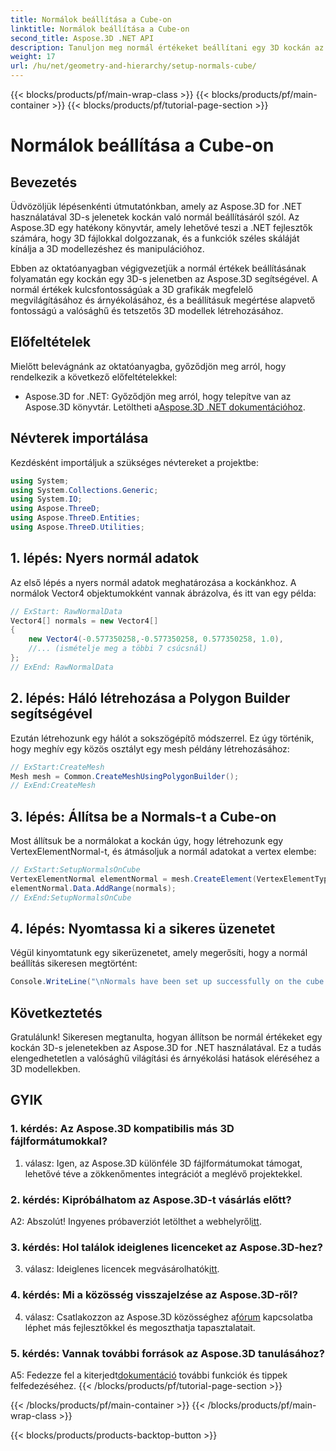 ```yaml
---
title: Normálok beállítása a Cube-on
linktitle: Normálok beállítása a Cube-on
second_title: Aspose.3D .NET API
description: Tanuljon meg normál értékeket beállítani egy 3D kockán az Aspose.3D for .NET használatával. Fejlessze 3D-s modellezési készségeit ezzel a lépésről-lépésre szóló útmutatóval.
weight: 17
url: /hu/net/geometry-and-hierarchy/setup-normals-cube/
---
```


{{< blocks/products/pf/main-wrap-class >}}
{{< blocks/products/pf/main-container >}}
{{< blocks/products/pf/tutorial-page-section >}}

# Normálok beállítása a Cube-on

## Bevezetés

Üdvözöljük lépésenkénti útmutatónkban, amely az Aspose.3D for .NET használatával 3D-s jelenetek kockán való normál beállításáról szól. Az Aspose.3D egy hatékony könyvtár, amely lehetővé teszi a .NET fejlesztők számára, hogy 3D fájlokkal dolgozzanak, és a funkciók széles skáláját kínálja a 3D modellezéshez és manipulációhoz.

Ebben az oktatóanyagban végigvezetjük a normál értékek beállításának folyamatán egy kockán egy 3D-s jelenetben az Aspose.3D segítségével. A normál értékek kulcsfontosságúak a 3D grafikák megfelelő megvilágításához és árnyékolásához, és a beállításuk megértése alapvető fontosságú a valósághű és tetszetős 3D modellek létrehozásához.

## Előfeltételek

Mielőtt belevágnánk az oktatóanyagba, győződjön meg arról, hogy rendelkezik a következő előfeltételekkel:

-  Aspose.3D for .NET: Győződjön meg arról, hogy telepítve van az Aspose.3D könyvtár. Letöltheti a[Aspose.3D .NET dokumentációhoz](https://reference.aspose.com/3d/net/).

## Névterek importálása

Kezdésként importáljuk a szükséges névtereket a projektbe:

```csharp
using System;
using System.Collections.Generic;
using System.IO;
using Aspose.ThreeD;
using Aspose.ThreeD.Entities;
using Aspose.ThreeD.Utilities;
```

## 1. lépés: Nyers normál adatok

Az első lépés a nyers normál adatok meghatározása a kockánkhoz. A normálok Vector4 objektumokként vannak ábrázolva, és itt van egy példa:

```csharp
// ExStart: RawNormalData
Vector4[] normals = new Vector4[]
{
    new Vector4(-0.577350258,-0.577350258, 0.577350258, 1.0),
    //... (ismételje meg a többi 7 csúcsnál)
};
// ExEnd: RawNormalData
```

## 2. lépés: Háló létrehozása a Polygon Builder segítségével

Ezután létrehozunk egy hálót a sokszögépítő módszerrel. Ez úgy történik, hogy meghív egy közös osztályt egy mesh példány létrehozásához:

```csharp
// ExStart:CreateMesh
Mesh mesh = Common.CreateMeshUsingPolygonBuilder();
// ExEnd:CreateMesh
```

## 3. lépés: Állítsa be a Normals-t a Cube-on

Most állítsuk be a normálokat a kockán úgy, hogy létrehozunk egy VertexElementNormal-t, és átmásoljuk a normál adatokat a vertex elembe:

```csharp
// ExStart:SetupNormalsOnCube
VertexElementNormal elementNormal = mesh.CreateElement(VertexElementType.Normal, MappingMode.ControlPoint, ReferenceMode.Direct) as VertexElementNormal;
elementNormal.Data.AddRange(normals);
// ExEnd:SetupNormalsOnCube
```

## 4. lépés: Nyomtassa ki a sikeres üzenetet

Végül kinyomtatunk egy sikerüzenetet, amely megerősíti, hogy a normál beállítás sikeresen megtörtént:

```csharp
Console.WriteLine("\nNormals have been set up successfully on the cube.");
```

## Következtetés

Gratulálunk! Sikeresen megtanulta, hogyan állítson be normál értékeket egy kockán 3D-s jelenetekben az Aspose.3D for .NET használatával. Ez a tudás elengedhetetlen a valósághű világítási és árnyékolási hatások eléréséhez a 3D modellekben.

## GYIK

### 1. kérdés: Az Aspose.3D kompatibilis más 3D fájlformátumokkal?

1. válasz: Igen, az Aspose.3D különféle 3D fájlformátumokat támogat, lehetővé téve a zökkenőmentes integrációt a meglévő projektekkel.

### 2. kérdés: Kipróbálhatom az Aspose.3D-t vásárlás előtt?

A2: Abszolút! Ingyenes próbaverziót letölthet a webhelyről[itt](https://releases.aspose.com/).

### 3. kérdés: Hol találok ideiglenes licenceket az Aspose.3D-hez?

 3. válasz: Ideiglenes licencek megvásárolhatók[itt](https://purchase.aspose.com/temporary-license/).

### 4. kérdés: Mi a közösség visszajelzése az Aspose.3D-ről?

 4. válasz: Csatlakozzon az Aspose.3D közösséghez a[fórum](https://forum.aspose.com/c/3d/18) kapcsolatba léphet más fejlesztőkkel és megoszthatja tapasztalatait.

### 5. kérdés: Vannak további források az Aspose.3D tanulásához?

 A5: Fedezze fel a kiterjedt[dokumentáció](https://reference.aspose.com/3d/net/) további funkciók és tippek felfedezéséhez.
{{< /blocks/products/pf/tutorial-page-section >}}

{{< /blocks/products/pf/main-container >}}
{{< /blocks/products/pf/main-wrap-class >}}

{{< blocks/products/products-backtop-button >}}
